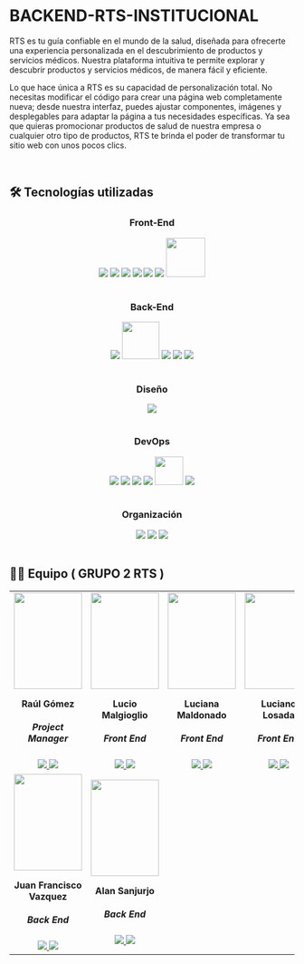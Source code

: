 # BACKEND-RTS-INSTITUCIONAL

RTS es tu guía confiable en el mundo de la salud, diseñada para ofrecerte una experiencia personalizada en el descubrimiento de productos y servicios médicos. Nuestra plataforma intuitiva te permite explorar y descubrir productos y servicios médicos, de manera fácil y eficiente.

Lo que hace única a RTS es su capacidad de personalización total. No necesitas modificar el código para crear una página web completamente nueva; desde nuestra interfaz, puedes ajustar componentes, imágenes y desplegables para adaptar la página a tus necesidades específicas. Ya sea que quieras promocionar productos de salud de nuestra empresa o cualquier otro tipo de productos, RTS te brinda el poder de transformar tu sitio web con unos pocos clics.

</p>
<br>

## 🛠️ Tecnologías utilizadas

<div align="center">
  <h3>Front-End</h3>
  <img src="https://img.shields.io/badge/React-20232A?style=for-the-badge&logo=react&logoColor=61DAFB"/>
  <img src="https://img.shields.io/badge/JavaScript-F7DF1E.svg?style=for-the-badge&logo=JavaScript&logoColor=black"/>
  <img src="https://img.shields.io/badge/TypeScript-2596be.svg?style=for-the-badge&logo=TypeScript&logoColor=white"/>
  <img src="https://img.shields.io/badge/HTML5-E34F26.svg?style=for-the-badge&logo=HTML5&logoColor=white"/>
  <img src="https://img.shields.io/badge/Tailwind_CSS-38B2AC?style=for-the-badge&logo=tailwind-css&logoColor=white"/>
  <img src="https://img.shields.io/badge/Redux-774abd?style=for-the-badge&logo=redux&logoColor=white"/>
  <img src="https://images.ctfassets.net/c63hsprlvlya/IacLLeOBR5WCvdCPqKuff/a57a4dc79978ad9e141972054ce9f71e/nextjs3.webp" width="69"/>
</div>
<br>

<div align="center">
  <h3>Back-End</h3>
  <img src="https://img.shields.io/badge/JavaScript-F7DF1E.svg?style=for-the-badge&logo=JavaScript&logoColor=black"/>
  <img src="https://help.wnpower.com/hc/article_attachments/24770768872077" width="66"/>
  <img src="https://img.shields.io/badge/Spring_Security-6DB33F?style=for-the-badge&logo=Spring-Security&logoColor=white"/>
  <img src="https://img.shields.io/badge/-Swagger-%23Clojure?style=for-the-badge&logo=swagger&logoColor=white"/>
  <img src="https://img.shields.io/badge/MySQL-4479a1?style=for-the-badge&logo=mysql&logoColor=white"/>
</div>
<br>

<div align="center">
  <h3>Diseño</h3>
<img src="https://img.shields.io/badge/Figma-F24E1E?style=for-the-badge&logo=figma&logoColor=white"/>
</div>
<br>

<div align="center">
  <h3>DevOps</h3>
  <img src="https://img.shields.io/badge/Vercel-000000?style=for-the-badge&logo=vercel&logoColor=white"/>
  <img src="https://img.shields.io/badge/Render-%46E3B7.svg?style=for-the-badge&logo=render&logoColor=white"/>
  <img src="https://img.shields.io/badge/GIT-E44C30?style=for-the-badge&logo=git&logoColor=white"/>
  <img src="https://img.shields.io/badge/GitHub-100000?style=for-the-badge&logo=github&logoColor=white"/>
  <img src="https://media.heedjy.com/company/50bd40d9-7c91-4bfd-8066-c1706cc1f4c3?versionID=1686299073205" width="50"/>
  <img src="https://img.shields.io/badge/AWS-282c3c?style=for-the-badge&logo=aws&logoColor=white"/>
</div>
<br>

<div align="center">
  <h3>Organización</h3>
  <img src="https://img.shields.io/badge/Slack-4A154B?style=for-the-badge&logo=slack&logoColor=white"/>
  <img src="https://img.shields.io/badge/Discord-7289DA?style=for-the-badge&logo=discord&logoColor=white"/>
  <img src="https://img.shields.io/badge/Jira-2381fa?style=for-the-badge&logo=jira&logoColor=white"/>
</div>
<br>

## 👨‍💻 Equipo ( GRUPO 2 RTS )

<table>
  <tr>
    <td>
      <div align="center">
        <a href="https://github.com/Raul1978x" target="_blank" rel="author">
          <img width="120" height="170" src="https://res.cloudinary.com/de9ojxknm/image/upload/v1723054573/Fotos%20Equipo/hr73wydp5x8pyq8uvvci.jpg"/>
        </a>
          <h4 style="margin-top: 1rem;">Raúl Gómez</h4>
          <h5 style="margin-top: 1rem;">Project Manager</h5>
        <a href="https://github.com/Raul1978x" target="_blank">
          <img src="https://img.shields.io/static/v1?style=for-the-badge&message=GitHub&color=172B4D&logo=GitHub&logoColor=FFFFFF&label="/>
        </a>
        <a href="https://www.linkedin.com/in/ra%C3%BAl-g%C3%B3mez-44a342252" target="_blank">
          <img src="https://img.shields.io/badge/linkedin%20-%230077B5.svg?&style=for-the-badge&logo=linkedin&logoColor=white"/>
        </a>
      </div>
    </td>
    <td>
      <div align="center">
        <a href="https://github.com/Lucio25" target="_blank" rel="author">
          <img width="120" height="170" src="https://res.cloudinary.com/de9ojxknm/image/upload/v1723055774/Fotos%20Equipo/mswukw8y2nnopelibqer.jpg"/>
        </a>
          <h4 style="margin-top: 1rem;">Lucio Malgioglio</h4>
          <h5 style="margin-top: 1rem;">Front End</h5>
        <a href="https://github.com/Lucio25" target="_blank">
          <img src="https://img.shields.io/static/v1?style=for-the-badge&message=GitHub&color=172B4D&logo=GitHub&logoColor=FFFFFF&label="/>
        </a>
        <a href="https://www.linkedin.com/in/lucio-malgioglio/" target="_blank">
          <img src="https://img.shields.io/badge/linkedin%20-%230077B5.svg?&style=for-the-badge&logo=linkedin&logoColor=white"/>
        </a>
      </div>
    </td>
    <td>
      <div align="center">
        <a href="https://github.com/Luu-maldonado" target="_blank" rel="author">
          <img width="120" height="170" src="https://res.cloudinary.com/de9ojxknm/image/upload/v1723055187/Fotos%20Equipo/qmrwvusmkhvwn1r4mwhb.jpg"/>
        </a>
          <h4 style="margin-top: 1rem;">Luciana Maldonado</h4>
          <h5 style="margin-top: 1rem;">Front End</h5>
        <a href="https://github.com/Luu-maldonado" target="_blank">
          <img src="https://img.shields.io/static/v1?style=for-the-badge&message=GitHub&color=172B4D&logo=GitHub&logoColor=FFFFFF&label="/>
        </a>
        <a href="https://www.linkedin.com/in/luciana-maldonado-75a11b247/" target="_blank">
          <img src="https://img.shields.io/badge/linkedin%20-%230077B5.svg?&style=for-the-badge&logo=linkedin&logoColor=white"/>
        </a>
      </div>
    </td>
    <td>
      <div align="center">
        <a href="https://github.com/LucianoLosada23" target="_blank" rel="author">
          <img width="120" height="170" src="https://res.cloudinary.com/de9ojxknm/image/upload/v1723056820/Fotos%20Equipo/alrat1wjbn4vp7jis4mz.jpg"/>
        </a>
          <h4 style="margin-top: 1rem;">Luciano Losada</h4>
          <h5 style="margin-top: 1rem;">Front End</h5>
        <a href="https://github.com/LucianoLosada23" target="_blank">
          <img src="https://img.shields.io/static/v1?style=for-the-badge&message=GitHub&color=172B4D&logo=GitHub&logoColor=FFFFFF&label="/>
        </a>
        <a href="https://www.linkedin.com/in/lucianolosada/" target="_blank">
          <img src="https://img.shields.io/badge/linkedin%20-%230077B5.svg?&style=for-the-badge&logo=linkedin&logoColor=white"/>
        </a>
      </div>
    </td>
    <td>
      <div align="center">
        <a href="https://github.com/JuanmaVD" target="_blank" rel="author">
          <img width="120" height="170" src="https://res.cloudinary.com/de9ojxknm/image/upload/v1723056089/Fotos%20Equipo/mxluxh6vtbdfjuf0hecn.jpg"/>
        </a>
          <h4 style="margin-top: 1rem;">Juan Manuel Valdivia</h4>
          <h5 style="margin-top: 1rem;">Back End</h5>
        <a href="https://github.com/JuanmaVD" target="_blank">
          <img src="https://img.shields.io/static/v1?style=for-the-badge&message=GitHub&color=172B4D&logo=GitHub&logoColor=FFFFFF&label="/>
        </a>
        <a href="https://www.linkedin.com/in/juan-manuel-valdivia-339553301/" target="_blank">
          <img src="https://img.shields.io/badge/linkedin%20-%230077B5.svg?&style=for-the-badge&logo=linkedin&logoColor=white"/>
        </a>
      </div>
    </td>
  </tr>
  <td>
      <div align="center">
        <a href="https://github.com/Jusnock" target="_blank" rel="author">
          <img width="120" height="170" src="https://res.cloudinary.com/de9ojxknm/image/upload/v1723059351/Fotos%20Equipo/ivnxdispky5zwujn22rm.jpg"/>
        </a>
          <h4 style="margin-top: 1rem;">Juan Francisco Vazquez</h4>
          <h5 style="margin-top: 1rem;">Back End</h5>
        <a href="https://github.com/Jusnock" target="_blank">
          <img src="https://img.shields.io/static/v1?style=for-the-badge&message=GitHub&color=172B4D&logo=GitHub&logoColor=FFFFFF&label="/>
        </a>
        <a href="https://www.linkedin.com/in/juan-francisco-vazquez-0aaa94218/" target="_blank">
          <img src="https://img.shields.io/badge/linkedin%20-%230077B5.svg?&style=for-the-badge&logo=linkedin&logoColor=white"/>
        </a>
      </div>
    </td>
   <td>
      <div align="center">
        <a href="https://github.com/Alan934" target="_blank" rel="author">
          <img width="120" height="170" src="https://res.cloudinary.com/de9ojxknm/image/upload/v1723058043/Fotos%20Equipo/nj1z7yvlhuktqwabkjmi.jpg"/>
        </a>
          <h4 style="margin-top: 1rem;">Alan Sanjurjo</h4>
          <h5 style="margin-top: 1rem;">Back End</h5>
        <a href="https://github.com/Alan934" target="_blank">
          <img src="https://img.shields.io/static/v1?style=for-the-badge&message=GitHub&color=172B4D&logo=GitHub&logoColor=FFFFFF&label="/>
        </a>
        <a href="https://www.linkedin.com/in/alan-sanjurjo-b82b1a214/?utm_source=share&utm_campaign=share_via&utm_content=profile&utm_medium=android_app" target="_blank">
          <img src="https://img.shields.io/badge/linkedin%20-%230077B5.svg?&style=for-the-badge&logo=linkedin&logoColor=white"/>
        </a>
      </div>
    </td>
</table>
<br>
